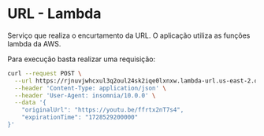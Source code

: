 # URL - Lambda

Serviço que realiza o encurtamento da URL.
O aplicação utiliza as funções lambda da AWS.

Para execução basta realizar uma requisição:
```bash
curl --request POST \
  --url https://rjnuvjwhcxul3q2oul24sk2iqe0lxnxw.lambda-url.us-east-2.on.aws/ \
  --header 'Content-Type: application/json' \
  --header 'User-Agent: insomnia/10.0.0' \
  --data '{
	"originalUrl": "https://youtu.be/ffrtx2nT7s4",
	"expirationTime": "1728529200000"
}'
```